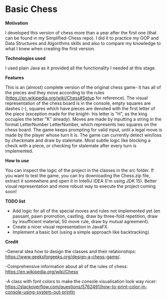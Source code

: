 # Basic Chess

**Motivation**

I developed this version of chess more than a year after the first one (that can be found in my Simplified-Chess repo). I did it to practice my OOP and Data Structures and Algorithms skills and also to compare my knowledge to what I knew when creating the first version.

**Technologies used**

I used plain Java as it provided all the functionality I needed at this stage.

**Features**

This is an (almost) complete version of the original chess game- it has all of the pieces and they move according to the rules (https://en.wikipedia.org/wiki/Chess#Setup for reference). The visual representation of the chess board is in the console, empty squares are dashes (-), squares which have pieces are denoted with the first letter of the piece (exception made for the knight- his letter is "H", as the king occupies the letter "K" already). Moves are made by inputting a string in the format LetterNumber LetterNumber, which represents two squares on the chess board. The game keeps prompting for valid input, until a legal move is made by the player whose turn it is. The game can currently detect win/loss by checkmate and draw by stalemate. Most subtle logic like blocking a check with a piece, or checking for stalemate after every turn is implemented.

**How to use**

You can inspect the logic of the project in the classes in the src folder. If you want to test the game, you can try downloading the Chess.zip file, extract it somewhere and open it in IntelliJ IDEA (I'm using JDK 15). Better visual representation and more robust way to execute the project coming soon! 

**TODO list**

- Add logic for all of the special moves and rules not implemented yet (en passant, pawn promotion, castling, draw by three-fold repetition, draw by insufficient material, 50 move rule, draw by mutual agreement).
- Create a nicer visual representation in JavaFX.
- Implement a basic bot (using a simple approach like backtracking).

**Credit** 

-General idea how to design the classes and their relationships: https://www.geeksforgeeks.org/design-a-chess-game/.

-Comprehensive information about all of the rules of chess: https://en.wikipedia.org/wiki/Chess

-A class with font colors to make the console visualisation look way nicer: https://stackoverflow.com/questions/5762491/how-to-print-color-in-console-using-system-out-println
